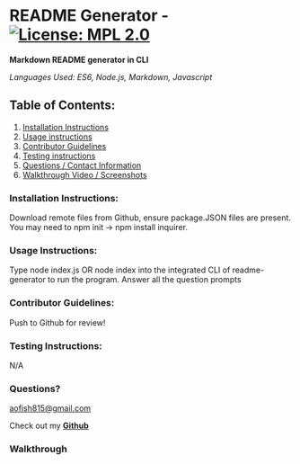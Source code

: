 # README Generator - [![License: MPL 2.0](https://img.shields.io/badge/License-MPL_2.0-brightgreen.svg)](https://opensource.org/licenses/MPL-2.0)

**Markdown README generator in CLI**

_Languages Used: ES6, Node.js, Markdown, Javascript_

## Table of Contents:

1. [Installation Instructions](#installation-instructions)
2. [Usage instructions](#usage-instructions)
3. [Contributor Guidelines](#contributor-guidelines)
4. [Testing instructions](#testing-instructions)
5. [Questions / Contact Information](#questions)
6. [Walkthrough Video / Screenshots](#walkthrough)

### Installation Instructions:

Download remote files from Github, ensure package.JSON files are present. You may need to npm init -> npm install inquirer.

### Usage Instructions:

Type node index.js OR node index into the integrated CLI of readme-generator to run the program. Answer all the question prompts

### Contributor Guidelines:

Push to Github for review!

### Testing Instructions:

N/A

### Questions?

<aofish815@gmail.com>

Check out my **[Github](https://github.com/superfishal/readme-generator)**

### Walkthrough
